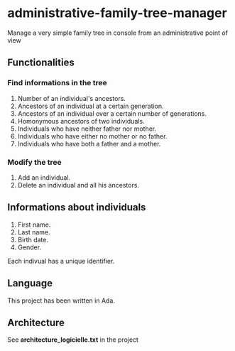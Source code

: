 # administrative-family-tree-manager

Manage a very simple family tree in console from an administrative point of view

## Functionalities

### Find informations in the tree

1. Number of an individual's ancestors.
2. Ancestors of an individual at a certain generation.
3. Ancestors of an individual over a certain number of generations.
4. Homonymous ancestors of two individuals.
5. Individuals who have neither father nor mother.
6. Individuals who have either no mother or no father.
7. Individuals who have both a father and a mother.

### Modify the tree

1. Add an individual.
2. Delete an individual and all his ancestors.

## Informations about individuals

1. First name.
2. Last name.
3. Birth date.
4. Gender.  

Each indivual has a unique identifier.

## Language

This project has been written in Ada.

## Architecture

See **architecture_logicielle.txt** in the project
